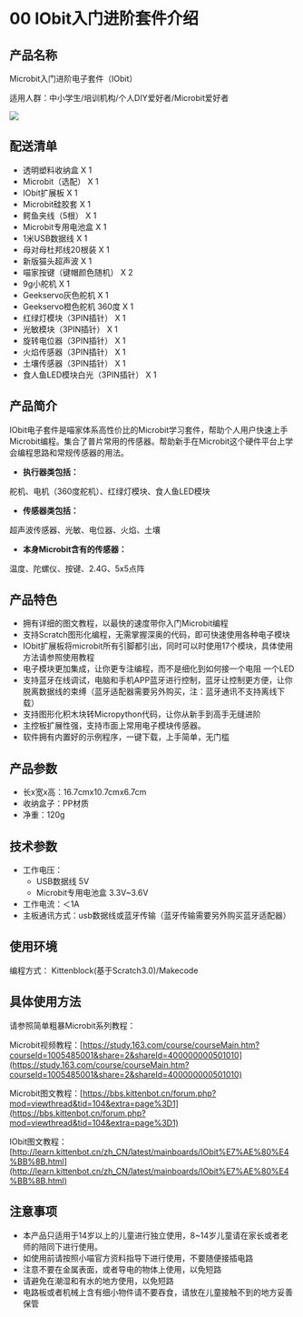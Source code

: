 # 00 IObit入门进阶套件介绍

## 产品名称 

Microbit入门进阶电子套件（IObit）  

适用人群：中小学生/培训机构/个人DIY爱好者/Microbit爱好者   

![](https://s2.ax1x.com/2019/09/03/nF3cgH.jpg)

## 配送清单  

- 透明塑料收纳盒  X 1
- Microbit（选配） X 1
- IObit扩展板 X 1
- Microbit硅胶套 X 1
- 鳄鱼夹线（5根） X 1
- Microbit专用电池盒 X 1
- 1米USB数据线 X 1
- 母对母杜邦线20根装 X 1
- 新版猫头超声波 X 1
- 喵家按键（键帽颜色随机） X 2
- 9g小舵机 X 1
- Geekservo灰色舵机 X 1
- Geekservo橙色舵机 360度 X 1
- 红绿灯模块（3PIN插针） X 1
- 光敏模块（3PIN插针） X 1
- 旋转电位器（3PIN插针） X 1
- 火焰传感器（3PIN插针） X 1
- 土壤传感器（3PIN插针） X 1
- 食人鱼LED模块白光（3PIN插针） X 1 

  
## 产品简介  

IObit电子套件是喵家体系高性价比的Microbit学习套件，帮助个人用户快速上手Microbit编程。集合了普片常用的传感器。帮助新手在Microbit这个硬件平台上学会编程思路和常规传感器的用法。  

- **执行器类包括：**  

舵机、电机（360度舵机）、红绿灯模块、食人鱼LED模块  

- **传感器类包括：**

超声波传感器、光敏、电位器、火焰、土壤  

- **本身Microbit含有的传感器：** 

温度、陀螺仪、按键、2.4G、5x5点阵  

## 产品特色  

- 拥有详细的图文教程，以最快的速度带你入门Microbit编程
- 支持Scratch图形化编程，无需掌握深奥的代码，即可快速使用各种电子模块
- IObit扩展板将microbit所有引脚都引出，同时可以时使用17个模块，具体使用方法请参照使用教程
- 电子模块更加集成，让你更专注编程，而不是细化到如何接一个电阻 一个LED
- 支持蓝牙在线调试，电脑和手机APP蓝牙进行控制，蓝牙让控制更方便，让你脱离数据线的束缚（蓝牙适配器需要另外购买，注：蓝牙通讯不支持离线下载）
- 支持图形化积木块转Micropython代码，让你从新手到高手无缝进阶
- 主控板扩展性强，支持市面上常用电子模块传感器。
- 软件拥有内置好的示例程序，一键下载，上手简单，无门槛  

## 产品参数  

- 长x宽x高：16.7cmx10.7cmx6.7cm
- 收纳盒子：PP材质
- 净重：120g  

## 技术参数  

- 工作电压：
  - USB数据线 5V
  - Microbit专用电池盒 3.3V~3.6V
- 工作电流：＜1A
- 主板通讯方式：usb数据线或蓝牙传输（蓝牙传输需要另外购买蓝牙适配器）  
  
## 使用环境  

编程方式： Kittenblock(基于Scratch3.0)/Makecode  

## 具体使用方法  

请参照简单粗暴Microbit系列教程：  

Microbit视频教程：[https://study.163.com/course/courseMain.htm?courseId=1005485001&share=2&shareId=400000000501010](https://study.163.com/course/courseMain.htm?courseId=1005485001&share=2&shareId=400000000501010)  

Microbit图文教程：[https://bbs.kittenbot.cn/forum.php?mod=viewthread&tid=104&extra=page%3D1](https://bbs.kittenbot.cn/forum.php?mod=viewthread&tid=104&extra=page%3D1)  

IObit图文教程：[http://learn.kittenbot.cn/zh_CN/latest/mainboards/IObit%E7%AE%80%E4%BB%8B.html](http://learn.kittenbot.cn/zh_CN/latest/mainboards/IObit%E7%AE%80%E4%BB%8B.html)  

## 注意事项  

- 本产品只适用于14岁以上的儿童进行独立使用，8~14岁儿童请在家长或者老师的陪同下进行使用。
- 如使用前请按照小喵官方资料指导下进行使用，不要随便接插电路
- 注意不要在金属表面，或者导电的物体上使用，以免短路
- 请避免在潮湿和有水的地方使用，以免短路
- 电路板或者机械上含有细小物件请不要吞食，请放在儿童接触不到的地方妥善保管  
















